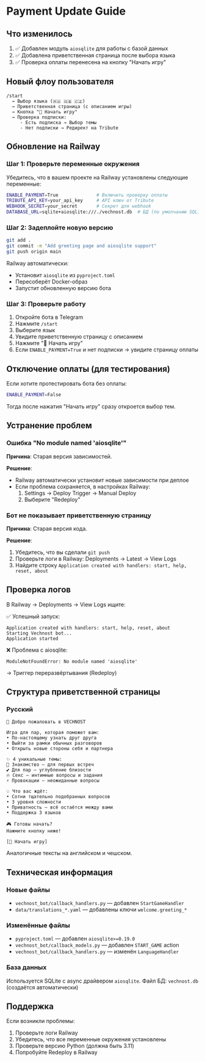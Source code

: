 # Payment Update Guide

## Что изменилось

1. ✅ Добавлен модуль `aiosqlite` для работы с базой данных
2. ✅ Добавлена приветственная страница после выбора языка
3. ✅ Проверка оплаты перенесена на кнопку "Начать игру"

## Новый флоу пользователя

```
/start
  → Выбор языка (🇷🇺 🇬🇧 🇨🇿)
  → Приветственная страница (с описанием игры)
  → Кнопка "🚀 Начать игру"
  → Проверка подписки:
     - Есть подписка → Выбор темы
     - Нет подписки → Редирект на Tribute
```

## Обновление на Railway

### Шаг 1: Проверьте переменные окружения

Убедитесь, что в вашем проекте на Railway установлены следующие переменные:

```bash
ENABLE_PAYMENT=True              # Включить проверку оплаты
TRIBUTE_API_KEY=your_api_key     # API ключ от Tribute
WEBHOOK_SECRET=your_secret       # Секрет для webhook
DATABASE_URL=sqlite+aiosqlite:///./vechnost.db  # БД (по умолчанию SQLite)
```

### Шаг 2: Задеплойте новую версию

```bash
git add .
git commit -m "Add greeting page and aiosqlite support"
git push origin main
```

Railway автоматически:
- Установит `aiosqlite` из `pyproject.toml`
- Пересоберёт Docker-образ
- Запустит обновленную версию бота

### Шаг 3: Проверьте работу

1. Откройте бота в Telegram
2. Нажмите `/start`
3. Выберите язык
4. Увидите приветственную страницу с описанием
5. Нажмите "🚀 Начать игру"
6. Если `ENABLE_PAYMENT=True` и нет подписки → увидите страницу оплаты

## Отключение оплаты (для тестирования)

Если хотите протестировать бота без оплаты:

```bash
ENABLE_PAYMENT=False
```

Тогда после нажатия "Начать игру" сразу откроется выбор тем.

## Устранение проблем

### Ошибка "No module named 'aiosqlite'"

**Причина**: Старая версия зависимостей.

**Решение**:
- Railway автоматически установит новые зависимости при деплое
- Если проблема сохраняется, в настройках Railway:
  1. Settings → Deploy Trigger → Manual Deploy
  2. Выберите "Redeploy"

### Бот не показывает приветственную страницу

**Причина**: Старая версия кода.

**Решение**:
1. Убедитесь, что вы сделали `git push`
2. Проверьте логи в Railway: Deployments → Latest → View Logs
3. Найдите строку `Application created with handlers: start, help, reset, about`

## Проверка логов

В Railway → Deployments → View Logs ищите:

✅ Успешный запуск:
```
Application created with handlers: start, help, reset, about
Starting Vechnost bot...
Application started
```

❌ Проблема с aiosqlite:
```
ModuleNotFoundError: No module named 'aiosqlite'
```
→ Триггер переразвёртывания (Redeploy)

## Структура приветственной страницы

### Русский
```
💎 Добро пожаловать в VECHNOST

Игра для пар, которая поможет вам:
• По-настоящему узнать друг друга
• Выйти за рамки обычных разговоров
• Открыть новые стороны себя и партнера

✨ 4 уникальные темы:
🤝 Знакомство — для первых встреч
💕 Для пар — углубление близости
🔥 Секс — интимные вопросы и задания
⚡ Провокации — неожиданные вопросы

💡 Что вас ждёт:
• Сотни тщательно подобранных вопросов
• 3 уровня сложности
• Приватность — всё остаётся между вами
• Поддержка 3 языков

🎮 Готовы начать?
Нажмите кнопку ниже!

[🚀 Начать игру]
```

Аналогичные тексты на английском и чешском.

## Техническая информация

### Новые файлы
- `vechnost_bot/callback_handlers.py` — добавлен `StartGameHandler`
- `data/translations_*.yaml` — добавлены ключи `welcome.greeting_*`

### Изменённые файлы
- `pyproject.toml` — добавлен `aiosqlite>=0.19.0`
- `vechnost_bot/callback_models.py` — добавлен `START_GAME` action
- `vechnost_bot/callback_handlers.py` — изменён `LanguageHandler`

### База данных
Используется SQLite с async драйвером `aiosqlite`.
Файл БД: `vechnost.db` (создаётся автоматически)

## Поддержка

Если возникли проблемы:
1. Проверьте логи Railway
2. Убедитесь, что все переменные окружения установлены
3. Проверьте версию Python (должна быть 3.11)
4. Попробуйте Redeploy в Railway

